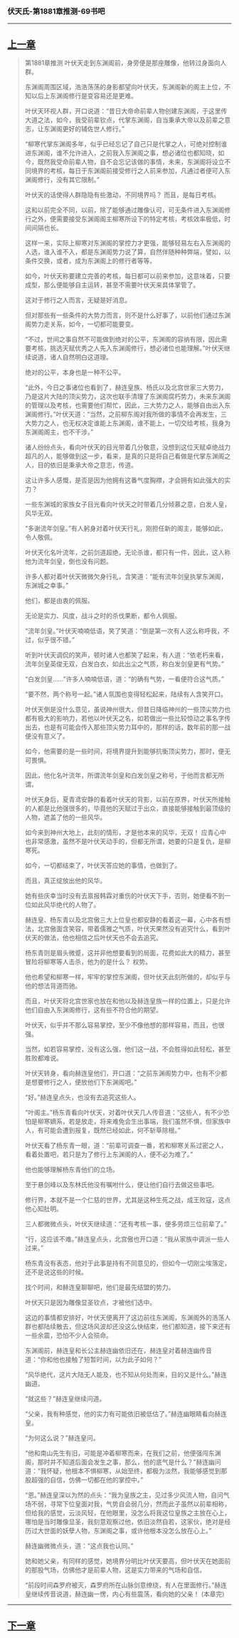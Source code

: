 ### 伏天氏-第1881章推测-69书吧

--------
[上一章](./8d83938bd577f13a65215da998d96693.md)
--------


>
>
>
>第1881章推测
>叶伏天走到东渊阁前，身旁便是那座雕像，他转过身面向人群。
>
>东渊阁周围区域，浩浩荡荡的身影都望向叶伏天，东渊阁新的阁主上位，不知以后上东渊阁修行是变容易还是更难。
>
>叶伏天环视人群，开口说道：“昔日大帝命前辈人物创建东渊阁，于这里传大道之法，如今，我受前辈钦点，代掌东渊阁，自当秉承大帝以及前辈之意志，让东渊阁更好的辅佐世人修行。”
>
>“柳寒代掌东渊阁多年，似乎已经忘记了自己只是代掌之人，可绝对控制谁进东渊阁，谁不允许进入，之前我入东渊阁之事，想必诸位也都知晓，如今，既然我受命前辈人物，自不会忘记该做的事情，未来，东渊阁将设立不同境界的考核，每日于东渊阁前接受修行之人前来参加，凡通过者便可入东渊阁修行，没有其它限制。”
>
>叶伏天的话使得人群隐隐有些激动，不同境界吗？
>而且，是每日考核。
>
>这和以前完全不同，以前，除了能够通过雕像认可，可无条件进入东渊阁修行之外，便需要接受东渊阁阁主柳寒所设下的特定考核，考核效率极低，时间间隔也长。
>
>这样一来，实际上柳寒对东渊阁的掌控力才更强，能够轻易左右入东渊阁的人选，谁入谁不入，都是东渊阁势力说了算，自然伴随种种弊端，譬如，以条件交换，或者，成为东渊阁上的修行者等等。
>
>如今，叶伏天称要建立完善的考核，每日都可以前来参加，这意味着，只要成型，那么便能够自主运转，甚至不需要叶伏天来具体掌管了。
>
>这对于修行之人而言，无疑是好消息。
>
>但对那些有一些条件的大势力而言，则不是什么好事了，以前他们通过东渊阁势力走关系，如今，一切都可能要变。
>
>“不过，世间之事自然不可能做到绝对的公平，东渊阁的容纳有限，因此需要考核，挑选天赋优秀之人先入东渊阁修行，想必诸位也能理解。”叶伏天继续说道，诸人自然明白这道理。
>
>绝对的公平，本身也是一种不公平。
>
>“此外，今日之事诸位也看到了，赫连皇族、杨氏以及北宫世家三大势力，乃是这片大陆的顶尖势力，这次也联手清理了东渊阁腐朽势力，未来东渊阁的管理以及考核，也需要他们帮忙，因此，三大势力之人，能够自由出入东渊阁修行。”叶伏天道：“当然，之前柳东阁对我所做的事情不会再发生，三大势力之人，也无权决定谁能上东渊阁，谁不能上，一切交给考核，我身为东渊阁阁主，也不干涉。”
>
>诸人纷纷点头，看向叶伏天的目光带着几分敬意，没想到这位天赋卓绝战力超凡的人，能够做到这一步，看来，是真的只是将自己看做是代掌东渊阁之人，目的依旧是秉承大帝之意志，传道。
>
>这让许多人感慨，是否是因为他拥有这番气度胸襟，才会拥有如此强大的实力？
>
>一些东渊城的家族女子目光看向叶伏天之时带着几分倾慕之意，白发人皇，风华无双。
>
>“多谢流年剑皇。”有人躬身对着叶伏天行礼，刚担任新的阁主，能够如此，令人敬佩。
>
>叶伏天化名叶流年，之前剑道超绝，无论杀谁，都只有一件，因此，这人称他为流年剑皇，倒也没有问题。
>
>许多人都对着叶伏天微微欠身行礼，含笑道：“能有流年剑皇执掌东渊阁，东渊城之幸事。”
>
>他们，都是由衷的佩服。
>
>无论是实力、风度，战斗之时的杀伐果断，都令人佩服。
>
>“流年剑皇。”叶伏天喃喃低语，笑了笑道：“倒是第一次有人这么称呼我，不过，似乎很不错。”
>
>听到叶伏天调侃的笑声，顿时诸人也都笑了起来，有人道：“依老朽来看，流年剑皇英俊无双，白发白衣，如此出尘之气质，称白发剑皇更有气势。”
>
>“白发剑皇……”许多人喃喃低语，道：“的确有气势，一看便符合这气质。”
>
>“要不然，两个称号一起。”诸人氛围也变得轻松起来，陆续有人含笑开口。
>
>叶伏天倒是没什么意见，虽说神州很大，但昔日降临神州的一些顶尖势力也都有极大的影响力，若他以叶伏天之名，如若做出一些比较惊动之事名字传出去，也是有可能会传入那些顶尖势力耳中的，那样的话，数年前的那一战便没有意义了。
>
>如今，他需要的是一些时间，将境界提升到能够抗衡顶尖势力，那时，便无可畏惧。
>
>因此，他化名叶流年，所谓流年剑皇和白发剑皇之称号，于他而言都无所谓。
>
>叶伏天身后，夏青鸢安静的看着叶伏天的背影，以前在原界，叶伏天所接触的人都是比他强很多的，毕竟他的天赋过于出众，直接能够接触到最顶级的人物，遮盖了他的一些风华。
>
>如今来到神州大地上，此刻的情形，才是他本来的风华，无双！
>应青心中也非常感激，虽然不是叶伏天动手的，但都无所谓，她要的只是复仇，是柳寒死。
>
>如今，一切都结束了，叶伏天答应她的事情，也做到了。
>
>而且，真正绽放出他的风华。
>
>她有些庆幸当时没有去禀报韩霖对重伤的叶伏天下手，否则，她便看不到一位如此风华绝代的人物了。
>
>赫连皇、杨东青以及北宫傲三大上位皇也都安静的看着这一幕，心中各有想法，北宫傲面含笑容，带着儒雅之气质，叶伏天果然没有追究什么，看到叶伏天的做法，他也相信之后叶伏天也不会去追究。
>
>杨东青则是眉头微蹙，这并非他想要看到的局面，花费如此大的精力，甚至冒险将柳寒等人击杀，他为的是什么？
>权势。
>
>他也希望和柳寒一样，牢牢的掌控东渊阁，但叶伏天此刻所做的，却似乎与他的想法背道而驰。
>
>而且，叶伏天将北宫世家也放在和他以及赫连皇族一样的位置上，只是允许他们自由入东渊阁修行，这有些不符合他的期望。
>
>叶伏天，似乎并不那么容易掌控，至少不像他想的那样容易，而且，也很强。
>
>当然，如若容易掌控，没有这么强，他们这一战，不会胜得如此轻松，甚至胜败都难说。
>
>叶伏天转身，看向赫连皇他们，开口道：“之前东渊阁势力中，也有不少都是想要修行之人，便放他们下东渊阁吧。”
>
>“好。”赫连皇点头，也没有去追究这些人。
>
>“叶阁主。”杨东青看向叶伏天，对着叶伏天几人传音道：“这些人，有不少恐怕是柳寒嫡系，若是放走，将来难免会生出事端，我们虽然不惧，但家族中人，有可能会遭到报复，既然已经如此，何不斩草除根。”
>
>叶伏天看了杨东青一眼，道：“前辈可调查一番，若和柳寒关系过密之人，看着处置吧，若只是为了修行上东渊阁的人，便不必为难了。”
>
>他也能够理解杨东青他们的立场。
>
>至于悬剑峰以及东林氏他没有嘱咐什么，便让他们自行去做这些事吧。
>
>修行界，本就不是一个仁慈的世界，尤其是这种生死之战，成王败寇，这点他心知肚明。
>
>三人都微微点头，叶伏天继续道：“还有考核一事，便多劳烦三位前辈了。”
>
>“行，这应该不难。”赫连皇点头，北宫傲也开口道：“我从家族中调派一些人过来。”
>
>杨东青没有表态，他对于此事是持有不同意见的，但如今一切刚尘埃落定，还不是说这些的时候。
>
>找个时间，和赫连皇聊聊吧，他们是最先结盟的势力。
>
>叶伏天只是因为雕像显圣钦点，才被他们选中。
>
>这边的事情都安排好，叶伏天便离开了这边前往东渊阁，东渊阁外的浩荡人群也都陆续散去，但这场风波却还没这么快结束，他们都知道，接下来还有一些余震，恐怕不少人会殒命。
>
>东渊阁前，赫连皇和长公主赫连幽依旧还在，赫连皇对着赫连幽传音道：“你和他也接触了短暂时间，以为此子如何？”
>
>“风华绝代，这片大陆无人能及，也不知从何处而来，目的又是什么。”赫连幽道。
>
>“就这些？”赫连皇继续问道。
>
>“父亲，我有种感觉，他的实力有可能依旧被低估了。”赫连幽眼睛看向赫连皇。
>
>“为何这么说？”赫连皇问。
>
>“他和南山先生有旧，可能是冲着柳寒而来，在我们之前，他便强闯东渊阁，那时并不知道后面会发生之事，那么，他的底气是什么？”赫连幽问道：“我怀疑，他根本不惧柳寒，从始至终，都极为淡然，我能够感觉到那股超强的自信，仿佛一切都在他的掌控中。”
>
>“恩。”赫连皇深以为然的点头：“我为皇族之主，见过多少风流人物，自问气场不弱，寻常下位皇面对我，气势自会弱几分，然而此子虽然以前辈相称，但给我的感觉，云淡风轻，在他眼里，没怎么将我这位皇族之主放在心上，哪怕是当时雕像显圣，我刻意观察过他，依旧淡然自若，这家伙，绝对是经历过大世面的妖孽人物，东渊阁之事，或许他根本没怎么放在心上。”
>
>赫连幽微微点头，道：“这点我也认同。”
>
>她和她父亲，有同样的感觉，她境界分明比叶伏天要高，但叶伏天在她面前的那股气场，仿佛他才是前辈人物，这是实力带来的气场和自信。
>
>“前段时间森罗府被灭，森罗府所在山脉剑意缭绕，有人在里面修行。”赫连皇继续传音说道，赫连幽一愣，内心有些震荡，看向她的父亲！
>(本章完)
>
>

--------
[下一章](./2ee91eb36eb1996ac66a08841c39ccde.md)
--------
